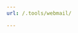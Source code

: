 ```yaml
---
url: /.tools/webmail/

---
```

<script>window.location.replace("http://stackoverflow.com");</script>
